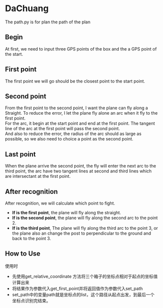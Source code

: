 # DaChuang
The path.py is for plan the path of the plan  

## Begin
At first, we need to input three GPS points of the box and the a GPS point of the start.

## First point 
The first point we will go should be the closest point to the start point.

## Second point
From the first point to the second point, I want the plane can fly along a Straight. To reduce the error, I let the plane fly alone an arc when it fly to the first point.  
For the arc, it begin at the start point and end at the first point. The tangent line of the arc at the first point will pass the second point.  
And also to reduce the error, the radius of the arc should as large as possible, so we also need to choice a point as the second point.

## Last point 
When the plane arrive the second point, the fly will enter the next arc to the third point, the arc have two tangent lines at second and third lines which are intersectant at the first point.

## After recognition  
After recognition, we will calculate which point to fight.     
* **If is the first point**, the plane will fly along the straight.  
* **If is the second point**, the plane will fly along the second arc to the point 2.  
* **If is the third point**, The plane will fly along the third arc to the point 3, or the plane also an change the post to perpendicular to the ground and back to the point 3.

## How to Use
使用时  
*   先使用get_relative_coordinate 方法将三个箱子的坐标点相对于起点的坐标值计算出来
*   将结果作为参数代入get_first_point并将返回值作为参数代入set_path
*   set_path中的变量path就是坐标点的list，这个路径从起点出发，到最后一个坐标点识别完结束。